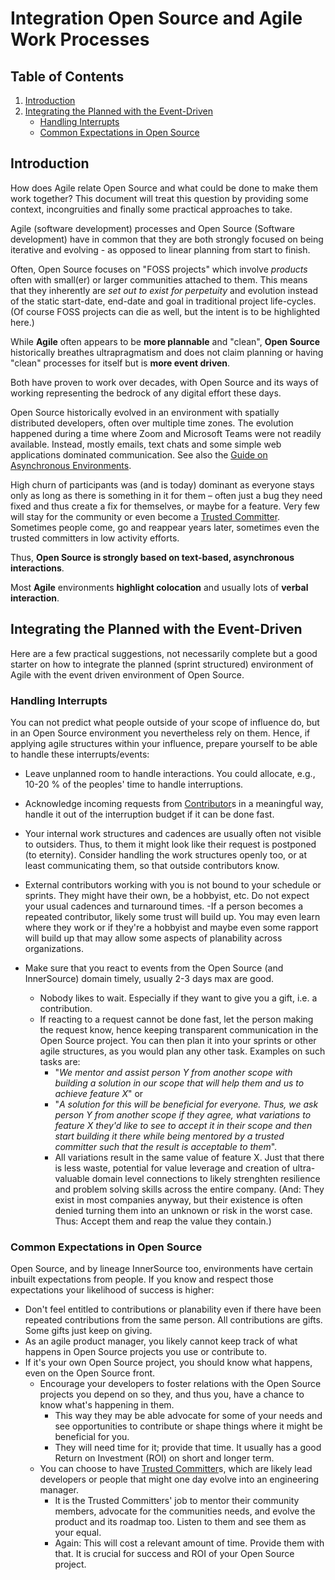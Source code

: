 # Integration Open Source and Agile Work Processes

## Table of Contents
1. [Introduction](#introduction)
2. [Integrating the Planned with the Event-Driven](#integrating-the-planned-with-the-event-driven)
    - [Handling Interrupts](handling-interrupts)
    - [Common Expectations in Open Source](common-expectations-in-open-source)


## Introduction

How does Agile relate Open Source and what could be done to make them work together? This document will treat this question by providing some context, incongruities and finally some practical approaches to take.  

Agile (software development) processes and Open Source (Software development) have in common that they are both strongly focused on being iterative and evolving - as opposed to linear planning from start to finish.

Often, Open Source focuses on "FOSS projects" which involve _products_ often with small(er) or larger communities attached to them. This means that they inherently are _set out to exist for perpetuity_ and evolution instead of the static start-date, end-date and goal in traditional project life-cycles. (Of course FOSS projects can die as well, but the intent is to be highlighted here.)

While **Agile** often appears to be **more plannable** and "clean", **Open Source** historically breathes ultrapragmatism and does not claim planning or having "clean" processes for itself but is **more event driven**.

Both have proven to work over decades, with Open Source and its ways of working representing the bedrock of any digital effort these days.

Open Source historically evolved in an environment with spatially distributed developers, often over multiple time zones. The evolution happened during a time where Zoom and Microsoft Teams were not readily available. Instead, mostly emails, text chats and some simple web applications dominated communication. See also the [Guide on Asynchronous Environments].

High churn of participants was (and is today) dominant as everyone stays only as long as there is something in it for them – often just a bug they need fixed and thus create a fix for themselves, or maybe for a feature. Very few will stay for the community or even become a [Trusted Committer]. Sometimes people come, go and reappear years later, sometimes even the trusted committers in low activity efforts.

Thus, **Open Source is strongly based on text-based, asynchronous interactions**.

Most **Agile** environments **highlight colocation** and usually lots of **verbal interaction**.

## Integrating the Planned with the Event-Driven 

Here are a few practical suggestions, not necessarily complete but a good starter on how to integrate the planned (sprint structured) environment of Agile with the event driven environment of Open Source.

### Handling Interrupts 
You can not predict what people outside of your scope of influence do, but in an Open Source environment you nevertheless rely on them.
Hence, if applying agile structures within your influence, prepare yourself to be able to handle these interrupts/events:

- Leave unplanned room to handle interactions. You could allocate, e.g., 10-20 % of the peoples' time to handle interruptions.
- Acknowledge incoming requests from [Contributor]s in a meaningful way, handle it out of the interruption budget if it can be done fast. 
- Your internal work structures and cadences are usually often not visible to outsiders. Thus, to them it might look like their request is postponed (to eternity). Consider handling the work structures openly too, or at least communicating them, so that outside contributors know. 
- External contributors working with you is not bound to your schedule or sprints. They might have their own, be a hobbyist, etc. Do not expect your usual cadences and turnaround times.
    -If a person becomes a repeated contributor, likely some trust will build up. You may even learn where they work or if they're a hobbyist and maybe even some rapport will build up that may allow some aspects of planability across organizations.
    
- Make sure that you react to events from the Open Source (and InnerSource) domain timely, usually 2-3 days max are good.
    - Nobody likes to wait. Especially if they want to give you a gift, i.e. a contribution.
    - If reacting to a request cannot be done fast, let the person making the request know, hence keeping transparent communication in the Open Source project. You can then plan it into your sprints or other agile structures, as you would plan any other task. Examples on such tasks are:
        - "_We mentor and assist person Y from another scope with building a solution in our scope that will help them and us to achieve feature X_" or
        - "_A solution for this will be beneficial for everyone. Thus, we ask person Y from another scope if they agree, what variations to feature X they'd like to see to accept it in their scope and then start building it there while being mentored by a trusted committer such that the result is acceptable to them_".
        - All variations result in the same value of feature X. Just that there is less waste, potential for value leverage and creation of ultra-valuable domain level connections to likely strenghten resilience and problem solving skills across the entire company. (And: They exist in most companies anyway, but their existence is often denied turning them into an unknown or risk in the worst case. Thus: Accept them and reap the value they contain.)  


### Common Expectations in Open Source

Open Source, and by lineage InnerSource too, environments have certain inbuilt expectations from people. If you know and respect those expectations your likelihood of success is higher:

- Don't feel entitled to contributions or planability even if there have been repeated contributions from the same person. All contributions are gifts. Some gifts just keep on giving.
- As an agile product manager, you likely cannot keep track of what happens in Open Source projects you use or contribute to.
- If it's your own Open Source project, you should know what happens, even on the Open Source front. 
    - Encourage your developers to foster relations with the Open Source projects you depend on so they, and thus you, have a chance to know what's happening in them. 
        - This way they may be able advocate for some of your needs and see opportunities to contribute or shape things where it might be beneficial for you. 
        - They will need time for it; provide that time. It usually has a good Return on Investment (ROI) on short and longer term.
    - You can choose to have [Trusted Committer]s, which are likely lead developers or people that might one day evolve into an engineering manager. 
        - It is the Trusted Committers' job to mentor their community members, advocate for the communities needs, and evolve the product and its roadmap too. Listen to them and see them as your equal.
        - Again: This will cost a relevant amount of time. Provide them with that. It is crucial for success and ROI of your Open Source project.


<!-- Anchorlink style -->
[Guide on Asynchronous Environments]: https://github.com/project-origin/origin-collaboration/blob/main/docs/introductory/acting_in_asynchronous_environments.md
[Trusted Committer]: https://github.com/project-origin/origin-collaboration/blob/main/docs/introductory/innersource-short-role-descriptions.md#the-trusted-committer
[Contributor]: https://github.com/project-origin/origin-collaboration/blob/main/docs/introductory/innersource-short-role-descriptions.md#the-contributor
